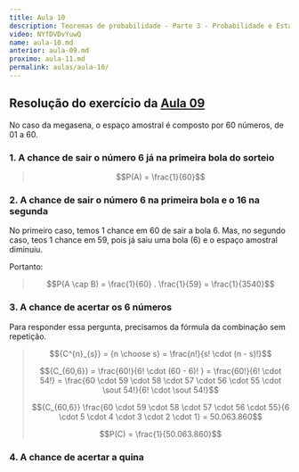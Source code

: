```yaml
---
title: Aula 10
description: Teoremas de probabilidade - Parte 3 - Probabilidade e Estatística | Aula 10
video: NYfDVDvYuwQ
name: aula-10.md
anterior: aula-09.md
proximo: aula-11.md
permalink: aulas/aula-10/
---
```

## Resolução do exercício da [Aula 09](aula-09)

No caso da megasena, o espaço amostral é composto por 60 números, de 01 a 60.

### 1. A chance de sair o número 6 já na primeira bola do sorteio

> $$P(A) = \frac{1}{60}$$

### 2. A chance de sair o número 6 na primeira bola e o 16 na segunda

No primeiro caso, temos 1 chance em 60 de sair a bola 6. Mas, no segundo caso, teos 1 chance em 59, pois já saiu uma bola (6) e o espaço amostral diminuiu.

Portanto:

> $$P(A \cap B) = \frac{1}{60} . \frac{1}{59} = \frac{1}{3540}$$

### 3. A chance de acertar os 6 números

Para responder essa pergunta, precisamos da fórmula da combinação sem repetição.

> $${C^{n}_{s}} = {n \choose s} = \frac{n!}{s! \cdot (n - s)!}$$
>
> $${C_{60,6}} = \frac{60!}{6! \cdot (60 - 6)! } = \frac{60!}{6! \cdot 54!} = \frac{60 \cdot 59 \cdot 58 \cdot 57 \cdot 56 \cdot 55 \cdot \sout  54!}{6! \cdot \sout 54!}$$
>
> $${C_{60,6}} \frac{60 \cdot 59 \cdot 58 \cdot 57 \cdot 56 \cdot 55}{6 \cdot 5 \cdot 4 \cdot 3 \cdot 2 \cdot 1} = 50.063.860$$
>
> $$P(C) = \frac{1}{50.063.860}$$

### 4. A chance de acertar a quina
